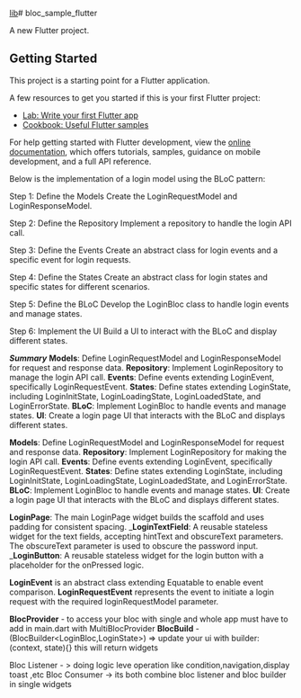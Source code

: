 [lib](..%2F..%2Fdemo_bloc_flutter%2Flib)# bloc_sample_flutter

A new Flutter project.

## Getting Started

This project is a starting point for a Flutter application.

A few resources to get you started if this is your first Flutter project:

- [Lab: Write your first Flutter app](https://docs.flutter.dev/get-started/codelab)
- [Cookbook: Useful Flutter samples](https://docs.flutter.dev/cookbook)

For help getting started with Flutter development, view the
[online documentation](https://docs.flutter.dev/), which offers tutorials,
samples, guidance on mobile development, and a full API reference.

Below is the implementation of a login model using the BLoC pattern:

Step 1: Define the Models
Create the LoginRequestModel and LoginResponseModel.

Step 2: Define the Repository
Implement a repository to handle the login API call.

Step 3: Define the Events
Create an abstract class for login events and a specific event for login requests.

Step 4: Define the States
Create an abstract class for login states and specific states for different scenarios.

Step 5: Define the BLoC
Develop the LoginBloc class to handle login events and manage states.

Step 6: Implement the UI
Build a UI to interact with the BLoC and display different states.

**_Summary_**
**Models**: Define LoginRequestModel and LoginResponseModel for request and response data.
**Repository**: Implement LoginRepository to manage the login API call.
**Events**: Define events extending LoginEvent, specifically LoginRequestEvent.
**States**: Define states extending LoginState, including LoginInitState, LoginLoadingState, LoginLoadedState, and LoginErrorState.
**BLoC**: Implement LoginBloc to handle events and manage states.
**UI**: Create a login page UI that interacts with the BLoC and displays different states.


**Models**: Define LoginRequestModel and LoginResponseModel for request and response data.
**Repository**: Implement LoginRepository for making the login API call.
**Events**: Define events extending LoginEvent, specifically LoginRequestEvent.
**States**: Define states extending LoginState, including LoginInitState, LoginLoadingState, LoginLoadedState, and LoginErrorState.
**BLoC**: Implement LoginBloc to handle events and manage states.
**UI**: Create a login page UI that interacts with the BLoC and displays different states.


**LoginPage**: The main LoginPage widget builds the scaffold and uses padding for consistent spacing.
_**LoginTextField**: A reusable stateless widget for the text fields, accepting hintText and obscureText parameters. The obscureText parameter is used to obscure the password input.
_**LoginButton**: A reusable stateless widget for the login button with a placeholder for the onPressed logic.

**LoginEvent** is an abstract class extending Equatable to enable event comparison.
**LoginRequestEvent** represents the event to initiate a login request with the required loginRequestModel parameter.


**BlocProvider** - to access your bloc with single and whole app must have to add in main.dart with MultiBlocProvider
**BlocBuild** -(BlocBuilder<LoginBloc,LoginState>) => update your ui with builder: (context, state){} this will return widgets 





Bloc Listener - > doing logic leve operation like condition,navigation,display toast ,etc 
Bloc Consumer -> its both combine bloc listener and bloc builder in single widgets
